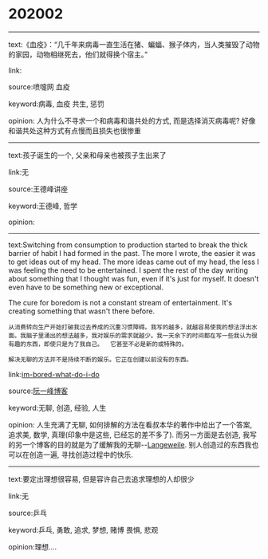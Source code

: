 # 202002

---

text:《血疫》：“几千年来病毒一直生活在猪、蝙蝠、猴子体内，当人类摧毁了动物的家园，动物相继死去，他们就得换个宿主。”

link:

source:喷嚏网 血疫

keyword:病毒, 血疫 共生, 惩罚

opinion: 人为什么不寻求一个和病毒和谐共处的方式, 而是选择消灭病毒呢? 好像和谐共处这种方式有点慢而且损失也很惨重

-----
text:孩子诞生的一个, 父亲和母亲也被孩子生出来了

link:无

source:王德峰讲座

keyword:王德峰, 哲学

opinion:

---
text:Switching from consumption to production started to break the thick barrier of habit I had formed in the past. The more I wrote, the easier it was to get ideas out of my head. The more ideas came out of my head, the less I was feeling the need to be entertained. I spent the rest of the day writing about something that I thought was fun, even if it's just for myself.  It doesn't even have to be something new or exceptional.

The cure for boredom is not a constant stream of entertainment. It's creating something that wasn't there before.

```
从消费转向生产开始打破我过去养成的沉重习惯障碍。我写的越多，就越容易使我的想法浮出水面。我脑子里涌出的想法越多，我对娱乐的需求就越少。我一天余下的时间都在写一些我认为很有趣的东西，即使只是为了我自己。  它甚至不必是新的或特殊的。

解决无聊的方法并不是持续不断的娱乐。它正在创建以前没有的东西。
```

link:[im-bored-what-do-i-do](https://idiallo.com/blog/im-bored-what-do-i-do)

source:[阮一峰博客](http://www.ruanyifeng.com/blog/2020/02/weekly-issue-94.html)

keyword:无聊, 创造, 经验, 人生

opinion: 人生充满了无聊, 如何排解的方法在看叔本华的著作中给出了一个答案, 追求美, 数学, 真理(印象中是这些, 已经忘的差不多了). 而另一方面是去创造, 我写的另一个博客的目的就是为了缓解我的无聊\-\-[Langeweile](https://github.com/zoroqi/Langeweile). 别人创造过的东西我也可以在创造一遍, 寻找创造过程中的快乐. 


---

text:要定出理想很容易, 但是容许自己去追求理想的人却很少

link:无

source:乒乓

keyword:乒乓, 勇敢, 追求, 梦想, 赌博 畏惧, 悲观

opinion:理想....

